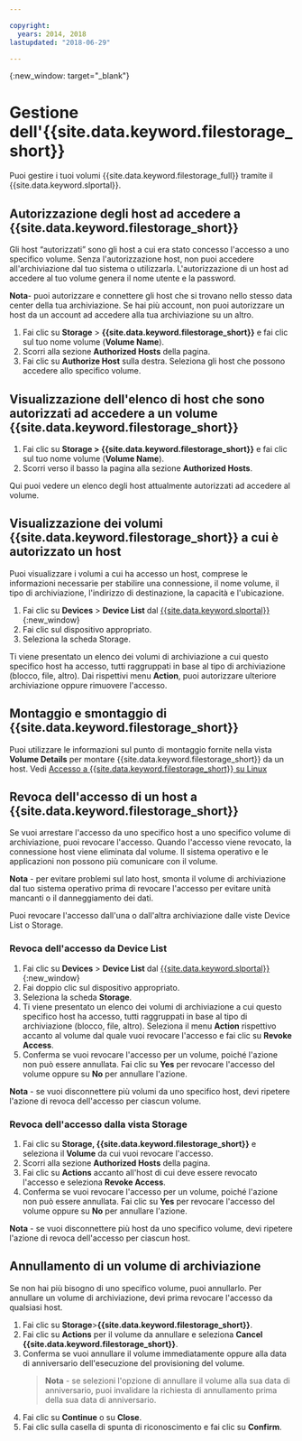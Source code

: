 ```yaml
---

copyright:
  years: 2014, 2018
lastupdated: "2018-06-29"

---
```

{:new_window: target="_blank"}


# Gestione dell'{{site.data.keyword.filestorage_short}}

Puoi gestire i tuoi volumi {{site.data.keyword.filestorage_full}} tramite il {{site.data.keyword.slportal}}.

## Autorizzazione degli host ad accedere a {{site.data.keyword.filestorage_short}}

Gli host “autorizzati” sono gli host a cui era stato concesso l'accesso a uno specifico volume. Senza l'autorizzazione host, non puoi accedere all'archiviazione dal tuo sistema o utilizzarla. L'autorizzazione di un host ad accedere al tuo volume genera il nome utente e la password.  

**Nota**- puoi autorizzare e connettere gli host che si trovano nello stesso data center della tua archiviazione. Se hai più account, non puoi autorizzare un host da un account ad accedere alla tua archiviazione su un altro. 

1. Fai clic su **Storage** > **{{site.data.keyword.filestorage_short}}** e fai clic sul tuo nome volume (**Volume Name**).
2. Scorri alla sezione **Authorized Hosts** della pagina.
3. Fai clic su **Authorize Host** sulla destra. Seleziona gli host che possono accedere allo specifico volume.
 

## Visualizzazione dell'elenco di host che sono autorizzati ad accedere a un volume {{site.data.keyword.filestorage_short}}

1. Fai clic su **Storage > {{site.data.keyword.filestorage_short}}** e fai clic sul tuo nome volume (**Volume Name**).
2. Scorri verso il basso la pagina alla sezione **Authorized Hosts**.

Qui puoi vedere un elenco degli host attualmente autorizzati ad accedere al volume.


## Visualizzazione dei volumi {{site.data.keyword.filestorage_short}} a cui è autorizzato un host

Puoi visualizzare i volumi a cui ha accesso un host, comprese le informazioni necessarie per stabilire una connessione, il nome volume, il tipo di archiviazione, l'indirizzo di destinazione, la capacità e l'ubicazione.

1. Fai clic su **Devices** > **Device List** dal [{{site.data.keyword.slportal}}](https://control.softlayer.com/){:new_window}
2. Fai clic sul dispositivo appropriato.
2. Seleziona la scheda Storage.

Ti viene presentato un elenco dei volumi di archiviazione a cui questo specifico host ha accesso, tutti raggruppati in base al tipo di archiviazione (blocco, file, altro). Dai rispettivi menu **Action**, puoi autorizzare ulteriore archiviazione oppure rimuovere l'accesso.


## Montaggio e smontaggio di {{site.data.keyword.filestorage_short}}

Puoi utilizzare le informazioni sul punto di montaggio fornite nella vista **Volume Details** per montare {{site.data.keyword.filestorage_short}} da un host. Vedi [Accesso a {{site.data.keyword.filestorage_short}} su Linux](accessing-file-storage-linux.html)


## Revoca dell'accesso di un host a {{site.data.keyword.filestorage_short}}

Se vuoi arrestare l'accesso da uno specifico host a uno specifico volume di archiviazione, puoi revocare l'accesso. Quando l'accesso viene revocato, la connessione host viene eliminata dal volume. Il sistema operativo e le applicazioni non possono più comunicare con il volume. 

**Nota** - per evitare problemi sul lato host, smonta il volume di archiviazione dal tuo sistema operativo prima di revocare l'accesso per evitare unità mancanti o il danneggiamento dei dati.

Puoi revocare l'accesso dall'una o dall'altra archiviazione dalle viste Device List o Storage.

### Revoca dell'accesso da Device List

1. Fai clic su **Devices** > **Device List** dal [{{site.data.keyword.slportal}}](https://control.softlayer.com/){:new_window} 
2. Fai doppio clic sul dispositivo appropriato.
3. Seleziona la scheda **Storage**.
4. Ti viene presentato un elenco dei volumi di archiviazione a cui questo specifico host ha accesso, tutti raggruppati in base al tipo di archiviazione (blocco, file, altro). Seleziona il menu **Action** rispettivo accanto al volume dal quale vuoi revocare l'accesso e fai clic su **Revoke Access**.
5. Conferma se vuoi revocare l'accesso per un volume, poiché l'azione non può essere annullata. Fai clic su **Yes** per revocare l'accesso del volume oppure su **No** per annullare l'azione.

**Nota** - se vuoi disconnettere più volumi da uno specifico host, devi ripetere l'azione di revoca dell'accesso per ciascun volume.

 

### Revoca dell'accesso dalla vista Storage

1. Fai clic su **Storage, {{site.data.keyword.filestorage_short}}** e seleziona il **Volume** da cui vuoi revocare l'accesso.
2. Scorri alla sezione **Authorized Hosts** della pagina.
3. Fai clic su **Actions** accanto all'host di cui deve essere revocato l'accesso e seleziona **Revoke Access**.
4. Conferma se vuoi revocare l'accesso per un volume, poiché l'azione non può essere annullata. Fai clic su **Yes** per revocare l'accesso del volume oppure su **No** per annullare l'azione.

**Nota** - se vuoi disconnettere più host da uno specifico volume, devi ripetere l'azione di revoca dell'accesso per ciascun host.
 

## Annullamento di un volume di archiviazione

Se non hai più bisogno di uno specifico volume, puoi annullarlo. Per annullare un volume di archiviazione, devi prima revocare l'accesso da qualsiasi host.

1. Fai clic su **Storage**>**{{site.data.keyword.filestorage_short}}**.
2. Fai clic su **Actions** per il volume da annullare e seleziona **Cancel {{site.data.keyword.filestorage_short}}**.
3. Conferma se vuoi annullare il volume immediatamente oppure alla data di anniversario dell'esecuzione del provisioning del volume.
   >**Nota** - se selezioni l'opzione di annullare il volume alla sua data di anniversario, puoi invalidare la richiesta di annullamento prima della sua data di anniversario.
4. Fai clic su **Continue** o su **Close**. 
5. Fai clic sulla casella di spunta di riconoscimento e fai clic su **Confirm**.
